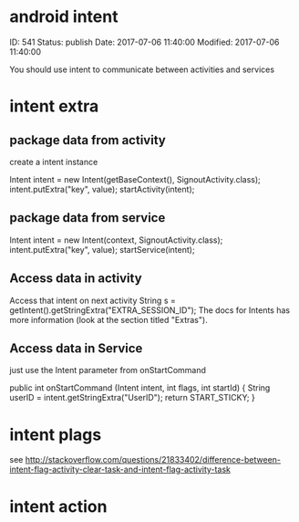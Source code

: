 # android intent


ID: 541
Status: publish
Date: 2017-07-06 11:40:00
Modified: 2017-07-06 11:40:00


You should use intent to communicate between activities and services

# intent extra
## package data from activity

create a intent instance

Intent intent = new Intent(getBaseContext(), SignoutActivity.class);
intent.putExtra("key", value);
startActivity(intent);

## package data from service

Intent intent = new Intent(context, SignoutActivity.class);
intent.putExtra("key", value);
startService(intent);


## Access data in activity

Access that intent on next activity
String s = getIntent().getStringExtra("EXTRA_SESSION_ID");
The docs for Intents has more information (look at the section titled "Extras").

## Access data in Service

just use the Intent parameter from onStartCommand

public int onStartCommand (Intent intent, int flags, int startId) {
    String userID = intent.getStringExtra("UserID");
    return START_STICKY;
}

# intent plags

see http://stackoverflow.com/questions/21833402/difference-between-intent-flag-activity-clear-task-and-intent-flag-activity-task

# intent action